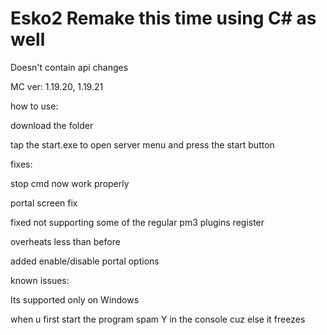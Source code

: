 # Esko2 Remake this time using C# as well


Doesn't contain api changes


MC ver: 1.19.20, 1.19.21


how to use:

download the folder

tap the start.exe to open server menu and press the start button


fixes:

stop cmd now work properly

portal screen fix

fixed not supporting some of the regular pm3 plugins register

overheats less than before

added enable/disable portal options


known issues:

Its supported only on Windows

when u first start the program spam Y in the console cuz else it freezes
